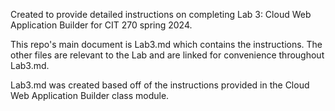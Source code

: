 Created to provide detailed instructions on completing Lab 3: Cloud Web Application Builder for CIT 270 spring 2024.

This repo's main document is Lab3.md which contains the instructions. The other files are relevant to the Lab and are linked for convenience throughout Lab3.md. 

Lab3.md was created based off of the instructions provided in the Cloud Web Application Builder class module.
